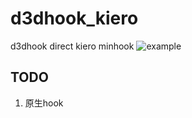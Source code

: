 # d3dhook_kiero
d3dhook direct kiero minhook
![example](https://raw.githubusercontent.com/marlkiller/d3dhook_kiero/main/image/eg.gif)

## TODO
1. 原生hook
